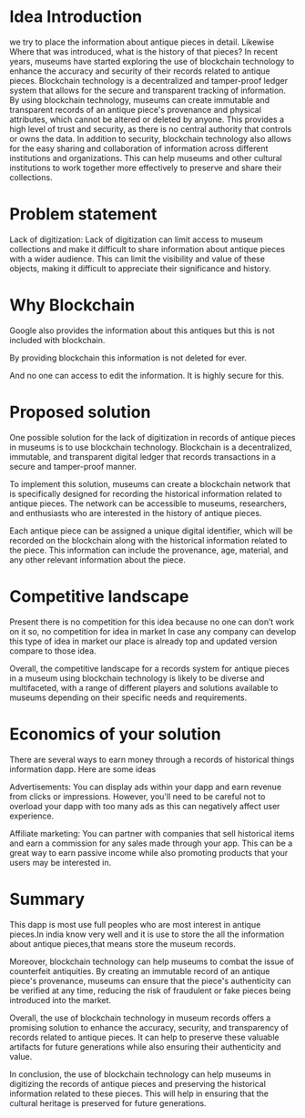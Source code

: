 # Idea Introduction

we try to place the information about antique
pieces in detail. Likewise Where that was introduced, what is the history of that pieces?
In recent years, museums have started exploring the use of blockchain technology to enhance the accuracy and security of their records related to antique pieces. Blockchain technology is a decentralized and tamper-proof ledger system that allows for the secure and transparent tracking of information.
By using blockchain technology, museums can create immutable and transparent records of an antique piece's provenance and physical attributes, which cannot be altered or deleted by anyone. This provides a high level of trust and security, as there is no central authority that controls or owns the data.
In addition to security, blockchain technology also allows for the easy sharing and collaboration of information across different institutions and organizations. This can help museums and other cultural institutions to work together more effectively to preserve and share their collections.



# Problem statement

Lack of digitization: Lack of digitization can limit access to museum collections and make it difficult to share information about antique pieces with a wider audience. This can limit the visibility and value of these objects, making it difficult to appreciate their significance and history.



# Why Blockchain

Google also provides the information about this antiques but this is not included with blockchain.

By providing blockchain this information is not deleted for ever. 

And no one can access to edit the information. It is highly secure for this.



# Proposed solution

One possible solution for the lack of digitization in records of antique pieces in museums is to use blockchain technology. Blockchain is a decentralized, immutable, and transparent digital ledger that records transactions in a secure and tamper-proof manner.

To implement this solution, museums can create a blockchain network that is specifically designed for recording the historical information related to antique pieces. The network can be accessible to museums, researchers, and enthusiasts who are interested in the history of antique pieces.

Each antique piece can be assigned a unique digital identifier, which will be recorded on the blockchain along with the historical information related to the piece. This information can include the provenance, age, material, and any other relevant information about the piece.



# Competitive landscape

Present there is no competition for this idea because no one can don’t work on it so, no competition for idea in market In case any company can develop this type of idea in market our place is already top and updated version compare to those idea.

Overall, the competitive landscape for a records system for antique pieces in a museum using blockchain technology is likely to be diverse and multifaceted, with a range of different players and solutions available to museums depending on their specific needs and requirements.



# Economics of your solution

There are several ways to earn money through a records of historical things information dapp. Here are some ideas

Advertisements: You can display ads within your dapp and earn revenue from clicks or impressions. However, you'll need to be careful not to overload your dapp with too many ads as this can negatively affect user experience.

Affiliate marketing: You can partner with companies that sell historical items and earn a commission for any sales made through your app. This can be a great way to earn passive income while also promoting products that your users may be interested in.


# Summary

This dapp is most use full peoples who are most interest in antique pieces.In india know very well and it is use to store the all the information about antique pieces,that means store the museum records.

Moreover, blockchain technology can help museums to combat the issue of counterfeit antiquities. By creating an immutable record of an antique piece's provenance, museums can ensure that the piece's authenticity can be verified at any time, reducing the risk of fraudulent or fake pieces being introduced into the market.

Overall, the use of blockchain technology in museum records offers a promising solution to enhance the accuracy, security, and transparency of records related to antique pieces. It can help to preserve these valuable artifacts for future generations while also ensuring their authenticity and value.

In conclusion, the use of blockchain technology can help museums in digitizing the records of antique pieces and preserving the historical information related to these pieces. This will help in ensuring that the cultural heritage is preserved for future generations.







